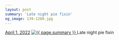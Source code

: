 ```yaml
---
layout: post
summary: 'Late night pie fixin'
og_image: 139-1280.jpg
---
```


<p>
  <time>
    <a href="/139">April 1, 2022</a>
  </time>
  <a href="/139">
    <img src="{{ site.assets_url }}/139-640.jpg" srcset="{{ site.assets_url }}/139-320.jpg 320w, {{ site.assets_url }}/139-640.jpg 640w, {{ site.assets_url }}/139-960.jpg 960w, {{ site.assets_url }}/139-1280.jpg 1280w" sizes="(min-width: 700px) 50vw, calc(100vw - 2rem)" alt="{{ page.summary }}" />
  </a>
  <span>Late night pie fixin</span>
</p>
